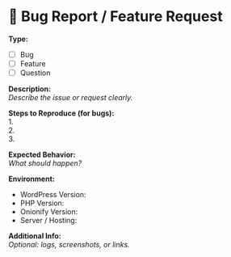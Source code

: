 # 🐞 Bug Report / Feature Request

**Type:**  
- [ ] Bug  
- [ ] Feature  
- [ ] Question  

**Description:**  
_Describe the issue or request clearly._

**Steps to Reproduce (for bugs):**  
1.  
2.  
3.  

**Expected Behavior:**  
_What should happen?_

**Environment:**  
- WordPress Version:  
- PHP Version:  
- Onionify Version:  
- Server / Hosting:  

**Additional Info:**  
_Optional: logs, screenshots, or links._
